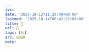 ```yaml
---
ivs:
date: '2025-10-13T11:28:40+08:00'
lastmod: '2025-10-14T06:42:22+08:00'
title: 󰞉
url: 󰞉
tags: [比]
src: GHZR
note:
---
```

